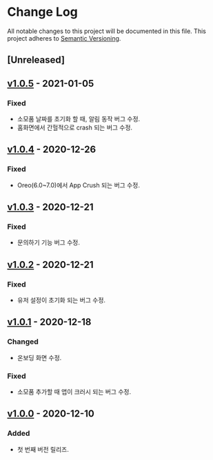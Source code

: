 # Change Log
All notable changes to this project will be documented in this file.
This project adheres to [Semantic Versioning](http://semver.org/).

## [Unreleased]

## [v1.0.5] - 2021-01-05
### Fixed
- 소모품 날짜를 초기화 할 때, 알림 동작 버그 수정.
- 홈화면에서 간헐적으로 crash 되는 버그 수정.

## [v1.0.4] - 2020-12-26
### Fixed
- Oreo(6.0~7.0)에서 App Crush 되는 버그 수정.

## [v1.0.3] - 2020-12-21
### Fixed
- 문의하기 기능 버그 수정.

## [v1.0.2] - 2020-12-21
### Fixed
- 유저 설정이 초기화 되는 버그 수정.

## [v1.0.1] - 2020-12-18
### Changed
- 온보딩 화면 수정.
### Fixed
- 소모품 추가할 때 앱이 크러시 되는 버그 수정.

## [v1.0.0] - 2020-12-10
### Added
- 첫 번째 버전 릴리즈.

[v1.0.0]: https://github.com/bentleypark/noticeme/releases/tag/v1.0
[v1.0.1]: https://github.com/bentleypark/noticeme/releases/tag/v1.0.1
[v1.0.2]: https://github.com/bentleypark/noticeme/releases/tag/v1.0.2
[v1.0.3]: https://github.com/bentleypark/noticeme/releases/tag/v1.0.3
[v1.0.4]: https://github.com/bentleypark/noticeme/releases/tag/v1.0.4
[v1.0.5]: https://github.com/bentleypark/noticeme/releases/tag/v1.0.5